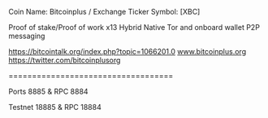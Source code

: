 Coin Name: Bitcoinplus / Exchange Ticker Symbol: [XBC]

Proof of stake/Proof of work x13 Hybrid
Native Tor and onboard wallet P2P messaging


https://bitcointalk.org/index.php?topic=1066201.0
www.bitcoinplus.org
https://twitter.com/bitcoinplusorg


===================================

Ports 8885 & RPC 8884

Testnet 18885 & RPC 18884
